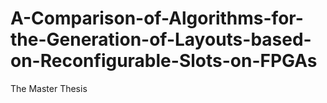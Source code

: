 # A-Comparison-of-Algorithms-for-the-Generation-of-Layouts-based-on-Reconfigurable-Slots-on-FPGAs
The Master Thesis
